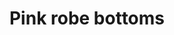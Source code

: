 ---
layout: item
title: Pink robe bottoms
item-id: 646
datatable: true
id: 646
name: "Pink robe bottoms"
members: true
lowalch: 72
highalch: 108
examine: "Made by Tree Gnomes with a thing for pink."
monsters:
  - id: 6075
    name: "Tortoise"
    members: true
    combat_level: 79
    wiki_url: "https://oldschool.runescape.wiki/w/Tortoise#No_riders"
    drops:
      - quantity: "1"
        rarity: 0.0078125
        drop_requirements: null
  - id: 6076
    name: "Tortoise"
    members: true
    combat_level: 92
    wiki_url: "https://oldschool.runescape.wiki/w/Tortoise#With_riders"
    drops:
      - quantity: "1"
        rarity: 0.0078125
        drop_requirements: null
---